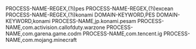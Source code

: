 PROCESS-NAME-REGEX,(?i)pes
PROCESS-NAME-REGEX,(?i)excean
PROCESS-NAME-REGEX,(?i)konami
DOMAIN-KEYWORD,PES
DOMAIN-KEYWORD,konami
PROCESS-NAME,jp.konami.pesam
PROCESS-NAME,com.activision.callofduty.warzone
PROCESS-NAME,com.garena.game.codm
PROCESS-NAME,com.tencent.ig
PROCESS-NAME,com.mojang.minecraft
